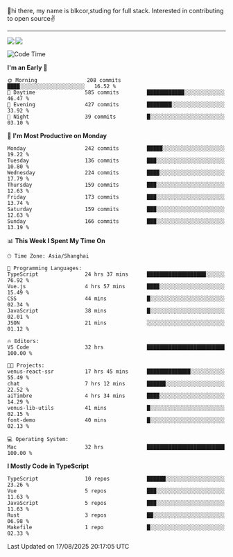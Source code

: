 👋hi there, my name is blkcor,studing for full stack.
Interested in contributing to open source✌️

<hr/>

![](https://github-readme-stats.vercel.app/api?username=blkcor)
<a href="https://github.com/blkcor/github-readme-stats">
    <img align="left" src="https://github-readme-stats.vercel.app/api/top-langs/?username=blkcor&hide=jupyter%20notebook,shaderlab,tex,c%23&langs_count=9" />
</a>


<!--START_SECTION:waka-->
![Code Time](http://img.shields.io/badge/Code%20Time-2%2C410%20hrs%2048%20mins-blue)

**I'm an Early 🐤** 

```text
🌞 Morning                208 commits         ████░░░░░░░░░░░░░░░░░░░░░   16.52 % 
🌆 Daytime                585 commits         ████████████░░░░░░░░░░░░░   46.47 % 
🌃 Evening                427 commits         ████████░░░░░░░░░░░░░░░░░   33.92 % 
🌙 Night                  39 commits          █░░░░░░░░░░░░░░░░░░░░░░░░   03.10 % 
```
📅 **I'm Most Productive on Monday** 

```text
Monday                   242 commits         █████░░░░░░░░░░░░░░░░░░░░   19.22 % 
Tuesday                  136 commits         ███░░░░░░░░░░░░░░░░░░░░░░   10.80 % 
Wednesday                224 commits         ████░░░░░░░░░░░░░░░░░░░░░   17.79 % 
Thursday                 159 commits         ███░░░░░░░░░░░░░░░░░░░░░░   12.63 % 
Friday                   173 commits         ███░░░░░░░░░░░░░░░░░░░░░░   13.74 % 
Saturday                 159 commits         ███░░░░░░░░░░░░░░░░░░░░░░   12.63 % 
Sunday                   166 commits         ███░░░░░░░░░░░░░░░░░░░░░░   13.19 % 
```


📊 **This Week I Spent My Time On** 

```text
🕑︎ Time Zone: Asia/Shanghai

💬 Programming Languages: 
TypeScript               24 hrs 37 mins      ███████████████████░░░░░░   76.92 % 
Vue.js                   4 hrs 57 mins       ████░░░░░░░░░░░░░░░░░░░░░   15.49 % 
CSS                      44 mins             █░░░░░░░░░░░░░░░░░░░░░░░░   02.34 % 
JavaScript               38 mins             █░░░░░░░░░░░░░░░░░░░░░░░░   02.01 % 
JSON                     21 mins             ░░░░░░░░░░░░░░░░░░░░░░░░░   01.12 % 

🔥 Editors: 
VS Code                  32 hrs              █████████████████████████   100.00 % 

🐱‍💻 Projects: 
venus-react-ssr          17 hrs 45 mins      ██████████████░░░░░░░░░░░   55.49 % 
chat                     7 hrs 12 mins       ██████░░░░░░░░░░░░░░░░░░░   22.52 % 
aiTimbre                 4 hrs 34 mins       ████░░░░░░░░░░░░░░░░░░░░░   14.29 % 
venus-lib-utils          41 mins             █░░░░░░░░░░░░░░░░░░░░░░░░   02.15 % 
font-demo                40 mins             █░░░░░░░░░░░░░░░░░░░░░░░░   02.13 % 

💻 Operating System: 
Mac                      32 hrs              █████████████████████████   100.00 % 
```

**I Mostly Code in TypeScript** 

```text
TypeScript               10 repos            ██████░░░░░░░░░░░░░░░░░░░   23.26 % 
Vue                      5 repos             ███░░░░░░░░░░░░░░░░░░░░░░   11.63 % 
JavaScript               5 repos             ███░░░░░░░░░░░░░░░░░░░░░░   11.63 % 
Rust                     3 repos             ██░░░░░░░░░░░░░░░░░░░░░░░   06.98 % 
Makefile                 1 repo              █░░░░░░░░░░░░░░░░░░░░░░░░   02.33 % 
```




 Last Updated on 17/08/2025 20:17:05 UTC
<!--END_SECTION:waka-->


